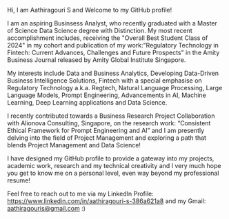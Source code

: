Hi, I am Aathiragouri S and Welcome to my GitHub profile! 

I am an aspiring Businsess Analyst, who recently graduated with a Master of Science Data Science degree with Distinction. My most recent accomplishment includes, receiving the "Overall Best Student Class of 2024" in my cohort and publication of my work:"Regulatory Technology in Fintech: Current Advances, Challenges and Future Prospects" in the Amity Business Journal released by Amity Global Institute Singapore.

My interests include Data and Business Analytics, Developing Data-Driven Business Intelligence Solutions, Fintech with a special emphasise on Regulatory Technology a.k.a. Regtech, Natural Language Processing, Large Language Models, Prompt Engineering, Advancements in AI, Machine Learning, Deep Learning applications and Data Science. 

I recently contributed towards a Business Research Project Collaboration with Alionova Consulting, Singapore, on the research work: “Consistent Ethical Framework for Prompt Engineering and AI” and I am presently delving into the field of Project Management and exploring a path that blends Project Management and Data Science!

I have designed my GitHub profile to provide a gateway into my projects, academic work, research and my technical creativity and I very much hope you get to know me on a personal level, even way beyond my professional resume!

Feel free to reach out to me via my LinkedIn Profile: https://www.linkedin.com/in/aathiragouri-s-386a621a8 and my Gmail: aathiragouris@gmail.com :)


<!---
Aathirag03/Aathirag03 is a ✨ special ✨ repository because its `README.md` (this file) appears on your GitHub profile.
You can click the Preview link to take a look at your changes.
--->
